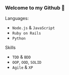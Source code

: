 ### Welcome to my Github 🙂

Languages:
* `Node.js` & `JavaScript`
* `Ruby on Rails`
* `Python`

Skills
* `TDD` & `BDD`
* `OOP`, `OOD`, `SOLID`
* `Agile` & `XP`
